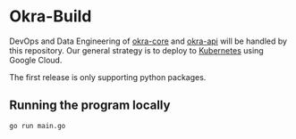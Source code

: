 # Okra-Build

DevOps and Data Engineering of [okra-core](https://github.com/okrahealth/okra)
and [okra-api](https://github.com/okrahealth/okra-api) will be handled by
this repository. Our general strategy is to deploy to [Kubernetes](https://kubernetes.io/) using Google Cloud.

The first release is only supporting python packages.

## Running the program locally

`go run main.go`
